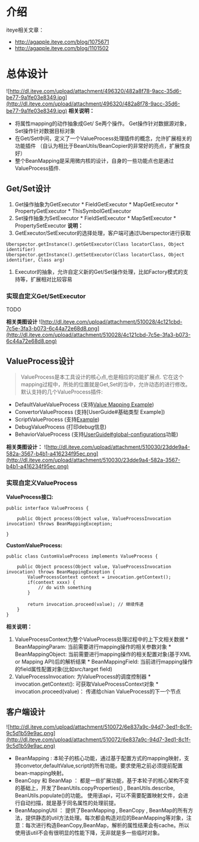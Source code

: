 

# 介绍 #
iteye相关文章：
  * http://agapple.iteye.com/blog/1075671
  * http://agapple.iteye.com/blog/1101502

# 总体设计 #
![http://dl.iteye.com/upload/attachment/496320/482a8f78-9acc-35d6-be77-9a1fe03e8349.jpg](http://dl.iteye.com/upload/attachment/496320/482a8f78-9acc-35d6-be77-9a1fe03e8349.jpg)
**相关说明：**
  * 将属性mapping的动作抽象成Get/ Se两个操作。 Get操作针对数据源对象，Set操作针对数据目标对象
  * 在Get/Set中间，定义了一个ValueProcess处理插件的概念，允许扩展相关的功能插件 （自认为相比于BeanUtils/BeanCopier的非常好的亮点，扩展性良好）
  * 整个BeanMapping是采用微内核的设计，自身的一些功能点也是通过ValueProcess插件.

## Get/Set设计 ##
  1. Get操作抽象为GetExecutor
    * FieldGetExecutor
    * MapGetExecutor
    * PropertyGetExecutor
    * ThisSymbolGetExecutor
  1. Set操作抽象为SetExecutor
    * FieldSetExecutor
    * MapSetExecutor
    * PropertySetExecutor
**说明：**
  1. GetExecutor/SetExecutor的选择处理，客户端可通过Uberspector进行获取
```
Uberspector.getInstance().getGetExecutor(Class locatorClass, Object identifier)
Uberspector.getInstance().getSetExecutor(Class locatorClass, Object identifier, Class arg)
```
  1. Executor的抽象，允许自定义新的Get/Set操作处理，比如Factory模式的支持等，扩展相对比较容易
### 实现自定义Get/SetExecutor ###
TODO

**相关类图设计**
![http://dl.iteye.com/upload/attachment/510028/4c121cbd-7c5e-3fa3-b073-6c44a72e68d8.png](http://dl.iteye.com/upload/attachment/510028/4c121cbd-7c5e-3fa3-b073-6c44a72e68d8.png)

## ValueProcess设计 ##
> ValueProcess是本工具设计的核心点,也是相应的功能扩展点. 它在这个mapping过程中，所处的位置就是Get,Set的当中，允许动态的进行修改。
默认支持的几个ValueProcess插件:
  * DefaultValueValueProcess (支持[Value Mapping Example](UserGuide#Default.md))
  * ConvertorValueProcess (支持[UserGuide#基础类型 Example])
  * ScriptValueProcess (支持[Example](UserGuide#script.md))
  * DebugValueProcess (打印debug信息)
  * BehaviorValueProcess (支持[UserGuide#global-configurations](UserGuide#global-configurations.md)功能)

**相关类图设计：**
![http://dl.iteye.com/upload/attachment/510030/23dde9a4-582a-3567-b4b1-a416234f95ec.png](http://dl.iteye.com/upload/attachment/510030/23dde9a4-582a-3567-b4b1-a416234f95ec.png)

### 实现自定义ValueProcess ###
**ValueProcess接口:**
```
public interface ValueProcess {

    public Object process(Object value, ValueProcessInvocation invocation) throws BeanMappingException;

}
```

**CustomValueProcess:**
```
public class CustomValueProcess implements ValueProcess {

    public Object process(Object value, ValueProcessInvocation invocation) throws BeanMappingException {
		ValueProcessContext context = invocation.getContext();
		if(context xxxx) {
			// do with something
		} 
		
		return invocation.proceed(value); // 继续传递
    }
}
```
**相关说明：**
  1. ValueProcessContext为整个ValueProcess处理过程中的上下文相关数据
    * BeanMappingParam: 当前需要进行mapping操作的相关参数对象
    * BeanMappingObject: 当前需要进行mapping操作的相关配置对象(基于XML or Mapping API)后的解析结果
    * BeanMappingField: 当前进行mapping操作的field属性配置对象(比如src/target field)
  1. ValueProcessInvocation: 为ValueProcess的调度控制器
    * invocation.getContext(): 可获取ValueProcessContext对象
    * invocation.proceed(value)： 传递给chian ValueProcess的下一个节点

## 客户端设计 ##
![http://dl.iteye.com/upload/attachment/510072/6e837a9c-94d7-3ed1-8c1f-9c5d1b59e9ac.png](http://dl.iteye.com/upload/attachment/510072/6e837a9c-94d7-3ed1-8c1f-9c5d1b59e9ac.png)
  * BeanMapping :  本轮子的核心功能，通过基于配置方式的mapping映射，支持convetor,defaultValue,script的所有功能。要求使用之前必须提前配置bean-mapping映射。
  * BeanCopy 和 BeanMap ： 都是一些扩展功能，基于本轮子的核心架构不变的基础上，开发了BeanUtils.copyProperties() , BeanUtils.describe,  BeanUtils.populate()的功能。 使用该api，可以不需要配置映射文件，会进行自动扫描，就是基于同名属性的处理前提。
  * BeanMappingUtil ： 提供了BeanMapping , BeanCopy , BeanMap的所有方法，提供静态的util方法处理。每次都会构造对应的BeanMapping等对象，注意：每次进行构造BeanCopy,BeanMap，解析的属性结果会有cache。所以使用该util不会有很明显的性能下降，无非就是多一些临时对象。